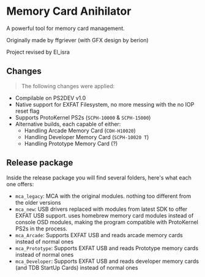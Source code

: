 # Memory Card Anihilator

A powerful tool for memory card management.

Originally made by ffgriever (with GFX design by berion)

Project revised by El_isra

## Changes

> The following changes were applied:

- Compilable on PS2DEV v1.0
- Native support for EXFAT Filesystem, no more messing with the no IOP reset flag
- Supports ProtoKernel PS2s (`SCPH-10000` & `SCPH-15000`)
- Alternative builds, each capable of either:
  - Handling Arcade    Memory Card  (`COH-H10020`)
  - Handling Developer Memory Card (`SCPH-10020 T`)
  - Handling Prototype Memory Card (?)

## Release package

Inside the release package you will find several folders, here's what each one offers:

- `mca_legacy`: MCA with the original modules. nothing too different from the older versions
- `mca_new`: USB drivers replaced with modules from latest SDK to offer EXFAT USB support. uses homebrew memory card modules instead of console OSD modules, making the program compatible with ProtoKernel PS2s in the process.
- `mca_Arcade`: Supports EXFAT USB and reads arcade memory cards instead of normal ones
- `mca_Prototype`: Supports EXFAT USB and reads Prototype memory cards instead of normal ones
- `mca_Developer`: Supports EXFAT USB and reads developer memory cards (and TDB StartUp Cards) instead of normal ones
